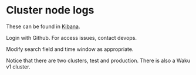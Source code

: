 # Cluster node logs

These can be found in [Kibana](https://kibana.status.im/app/kibana#/discover?_g=(filters:!(),refreshInterval:(pause:!t,value:0),time:(from:'2020-09-09T20:21:49.910Z',to:now))&_a=(columns:!(message,severity_name),filters:!(('$state':(store:appState),meta:(alias:!n,disabled:!f,index:d6db7610-60fd-11e9-98fa-2f101d13f938,key:program.keyword,negate:!f,params:(query:docker%2Fnim-waku-node),type:phrase),query:(match_phrase:(program.keyword:docker%2Fnim-waku-node))),('$state':(store:appState),meta:(alias:!n,disabled:!f,index:d6db7610-60fd-11e9-98fa-2f101d13f938,key:fleet.keyword,negate:!f,params:(query:wakuv2.test),type:phrase),query:(match_phrase:(fleet.keyword:wakuv2.test)))),index:d6db7610-60fd-11e9-98fa-2f101d13f938,interval:auto,query:(language:kuery,query:Listening),sort:!())).

Login with Github. For access issues, contact devops.

Modify search field and time window as appropriate.

Notice that there are two clusters, test and production. There is also a Waku v1 cluster.


